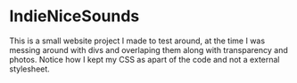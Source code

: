 # IndieNiceSounds
This is a small website project I made to test around, at the time I was messing around with divs and overlaping them along with transparency and photos. Notice how I kept my CSS as apart of the code and not a external stylesheet. 

